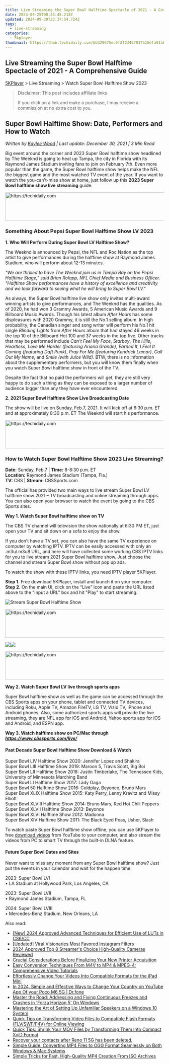 ```yaml
---
title: Live Streaming the Super Bowl Halftime Spectacle of 2021 - A Comprehensive Guide
date: 2024-09-25T00:33:45.218Z
updated: 2024-09-30T23:37:54.724Z
tags:
  - live-streaming
categories:
  - 5kplayer
thumbnail: https://thmb.techidaily.com/bb329675ec6f2f23457017515efa91abef31819e6a3a7e2a32d3770666fdecc3.jpg
---
```


## Live Streaming the Super Bowl Halftime Spectacle of 2021 - A Comprehensive Guide

[5KPlayer](https://tools.techidaily.com/5kplayer/products/) \> Live Streaming > Watch Super Bowl Halftime Show 2023

>  Disclaimer: This post includes affiliate links
>
>  If you click on a link and make a purchase, I may receive a commission at no extra cost to you.
>

## Super Bowl Halftime Show: Date, Performers and How to Watch

 _Written by [Kaylee Wood](https://www.quora.com/profile/Amanda-Hu-21) | Last update: December 30, 2021 | 3 Min Read_

Big event around the corner and 2023 Super Bowl halftime show headlined by The Weeknd is going to heat up Tampa, the city in Florida with its Raymond James Stadium inviting fans to join on February 7th. Even more popular than the game, the Super Bowl halftime show helps make the NFL the biggest game and the most watched TV event of the year. If you want to watch the you-can’t-miss show at home, just follow up this **2023 Super Bowl halftime show live streaming** guide.

<!-- affiliate ads begin -->
<a href="https://aligracehair.sjv.io/c/5597632/1918719/19272" target="_top" id="1918719">
  <img src="//a.impactradius-go.com/display-ad/19272-1918719" border="0" alt="https://techidaily.com" width="728" height="90"/>
</a>
<img height="0" width="0" src="https://aligracehair.sjv.io/i/5597632/1918719/19272" style="position:absolute;visibility:hidden;" border="0" />
<!-- affiliate ads end -->

### Something About Pepsi Super Bowl Halftime Show LV 2023

**1\. Who Will Perform During Super Bowl LV Halftime Show?**

The Weeknd is announced by Pepsi, the NFL and Roc Nation as the top artist to give performances during the halftime show at Raymond James Stadium, who will perform about 12-13 minutes.

_"We are thrilled to have The Weeknd join us in Tampa Bay on the Pepsi Halftime Stage," said Brian Rolapp, NFL Chief Media and Business Officer. "Halftime Show performances have a history of excellence and creativity and we look forward to seeing what he will bring to Super Bowl LV."_

As always, the Super Bowl halftime live show only invites multi-award winning artists to give performances, and The Weeknd has the qualities. As of 2020, he had won 3 Grammy Awards, 5 American Music Awards and 9 Billboard Music Awards. Though his latest album _After Hours_ has some displeasures with 2020 Grammy, it is still the No.1 selling album. In high probability, the Canadian singer and song writer will perform his No.1 hit single _Blinding Lights_ from _After Hours_ album that had stayed 46 weeks in the top 10 of the Billboard Hot 100 and 37 weeks in the top five. Other tracks that may be performed include _Can't Feel My Face_, _Starboy_, _The Hills_, _Heartless_, _Love Me Harder (featuring Ariana Grande)_, _Earned It_, _I Feel It Coming (featuring Daft Punk)_, _Pray For Me (featuring Kendrick Lamar)_, _Call Out My Name_, and _Smile (with Juice Wild)_. BTW, there is no information about the supplementary performers, but you will know them finally when you watch Super Bowl halftime show in front of the TV.

Despite the fact that no paid the performers will get, they are still very happy to do such a thing as they can be exposed to a larger number of audience bigger than any they have ever encountered.

**2\. 2021 Super Bowl Halftime Show Live Broadcasting Date**

The show will be live on Sunday, Feb.7, 2021\. It will kick off at 6:30 p.m. ET and at approximately 8:30 p.m. ET The Weeknd will start his performance.

<!-- affiliate ads begin -->
<a href="https://appsumo.8odi.net/c/5597632/2151888/7443" target="_top" id="2151888">
  <img src="//a.impactradius-go.com/display-ad/7443-2151888" border="0" alt="https://techidaily.com" width="600" height="90"/>
</a>
<img height="0" width="0" src="https://appsumo.8odi.net/i/5597632/2151888/7443" style="position:absolute;visibility:hidden;" border="0" />
<!-- affiliate ads end -->

### How to Watch Super Bowl Halftime Show 2023 Live Streaming?

**Date:** Sunday, Feb.7 | **Time:** 8-8:30 p.m. ET  
**Location:** Raymond James Stadium (Tampa, Fla.)  
**TV:** CBS | **Stream:** CBSSports.com

The official has provided two main ways to live stream Super Bowl LV halftime show 2021 – TV broadcasting and online streaming through apps. You can also open your browser to watch the event by going to the CBS Sports sites.

**Way 1\. Watch Super Bowl halftime show on TV**

The CBS TV channel will television the show nationally at 6:30 PM ET, just open your TV and sit down on a sofa to enjoy the show.

If you don’t have a TV set, you can also have the same TV experience on computer by watching IPTV. IPTV can be easily accessed with only an .m3u/.m3u8 URL, and here will have collected some working CBS IPTV links for you to live stream 2021 Super Bowl halftime show. Just choose the channel and stream Super Bowl show without pop up ads.

To watch the show with these IPTV links, you need IPTV player 5KPlayer.

**Step 1.** Free download 5KPlayer, install and launch it on your computer.  
**Step 2.** On the main UI, click on the “Live” icon and paste the URL listed above to the "Input a URL" box and hit "Play" to start streaming.

![Stream Super Bowl Halftime Show](https://www.5kplayer.com/live-streaming/img/live-stream-super-bowl-halftime-show.jpg)

<!-- affiliate ads begin -->
<a href="https://aligracehair.sjv.io/c/5597632/1880931/19272" target="_top" id="1880931">
  <img src="//a.impactradius-go.com/display-ad/19272-1880931" border="0" alt="https://techidaily.com" width="728" height="90"/>
</a>
<img height="0" width="0" src="https://aligracehair.sjv.io/i/5597632/1880931/19272" style="position:absolute;visibility:hidden;" border="0" />
<!-- affiliate ads end -->

[![](https://www.5kplayer.com/live-streaming/../button/freedownwhitewin.png)](https://tools.techidaily.com/5kplayer/products/)[![](https://www.5kplayer.com/live-streaming/../button/freedownbackmac.png)](https://tools.techidaily.com/5kplayer/products/)

<!-- affiliate ads begin -->
<a href="https://appsumo.8odi.net/c/5597632/2123748/7443" target="_top" id="2123748">
  <img src="//a.impactradius-go.com/display-ad/7443-2123748" border="0" alt="https://techidaily.com" width="600" height="90"/>
</a>
<img height="0" width="0" src="https://appsumo.8odi.net/i/5597632/2123748/7443" style="position:absolute;visibility:hidden;" border="0" />
<!-- affiliate ads end -->

**Way 2\. Watch Super Bowl LV live through sports apps**

Super Bowl halftime show as well as the game can be accessed through the CBS Sports apps on your phone, tablet and connected TV devices, including Roku, Apple TV, Amazon FireTV, LG TV, Vizio TV, iPhone and Android phones. Also, some authorized sports apps will provide the live streaming, they are NFL app for iOS and Android, Yahoo sports app for iOS and Android, and ESPN app. 

**Way 3\. Watch halftime show on PC/Mac through _https://www.cbssports.com/live/_**

#### **Past Decade Super Bowl Halftime Show Download & Watch**

Super Bowl LIV Halftime Show 2020: Jennifer Lopez and Shakira  
 Super Bowl LIII Halftime Show 2019: Maroon 5, Travis Scott, Big Boi  
 Super Bowl LII Halftime Show 2018: Justin Timberlake, The Tennessee Kids, University of Minnesota Marching Band  
 Super Bowl LI Halftime Show 2017: Lady Gaga  
 Super Bowl 50 Halftime Show 2016: Coldplay, Beyonce, Bruno Mars  
 Super Bowl XLIX Halftime Show 2015: Katy Perry, Lenny Kravitz and Missy Elliott  
 Super Bowl XLVIII Halftime Show 2014: Bruno Mars, Red Hot Chili Peppers  
 Super Bowl XLVII Halftime Show 2013: Beyonce  
 Super Bowl XLVI Halftime Show 2012: Madonna  
 Super Bowl XIV Halftime Show 2011: The Black Eyed Peas, Usher, Slash

To watch paste Super Bowl halftime show offline, you can use 5KPlayer to free [download videos](https://tools.techidaily.com/5kplayer/youtube-download/) from YouTube to your computer, and also stream the videos from PC to smart TV through the built-in DLNA feature.

#### **Future Super Bowl Dates and Sites**

Never want to miss any moment from any Super Bowl halftime show? Just put the events in your calendar and wait for the happen time.

2023: Super Bowl LVI  
 • LA Stadium at Hollywood Park, Los Angeles, CA

2023: Super Bowl LVII  
 • Raymond James Stadium, Tampa, FL

2024: Super Bowl LVIII  
 • Mercedes-Benz Stadium, New Orleans, LA

<ins class="adsbygoogle"
     style="display:block"
     data-ad-format="autorelaxed"
     data-ad-client="ca-pub-7571918770474297"
     data-ad-slot="1223367746"></ins>

<ins class="adsbygoogle"
     style="display:block"
     data-ad-client="ca-pub-7571918770474297"
     data-ad-slot="8358498916"
     data-ad-format="auto"
     data-full-width-responsive="true"></ins>

<span class="atpl-alsoreadstyle">Also read:</span>
<div><ul>
<li><a href="https://article-helps.techidaily.com/new-2024-approved-advanced-techniques-for-efficient-use-of-luts-in-cs6cc/"><u>[New] 2024 Approved Advanced Techniques for Efficient Use of LUTs in CS6/CC</u></a></li>
<li><a href="https://instagram-video-files.techidaily.com/updated-viral-visionaries-most-favored-instagram-filters/"><u>[Updated] Viral Visionaries Most Favored Instagram Filters</u></a></li>
<li><a href="https://vp-tips.techidaily.com/2024-approved-top-8-streamers-choice-high-quality-cameras-reviewed/"><u>2024 Approved Top 8 Streamer's Choice High-Quality Cameras Reviewed</u></a></li>
<li><a href="https://buynow-tips.techidaily.com/crucial-considerations-before-finalizing-your-new-printer-acquisition/"><u>Crucial Considerations Before Finalizing Your New Printer Acquisition</u></a></li>
<li><a href="https://media-tips.techidaily.com/easy-conversion-techniques-from-m4v-to-mp4-and-mpeg-4-comprehensive-video-tutorials/"><u>Easy Conversion Techniques From M4V to MP4 & MPEG-4: Comprehensive Video Tutorials</u></a></li>
<li><a href="https://media-tips.techidaily.com/effortlessly-change-your-videos-into-compatible-formats-for-the-ipad-mini/"><u>Effortlessly Change Your Videos Into Compatible Formats for the iPad Mini</u></a></li>
<li><a href="https://location-social.techidaily.com/in-2024-simple-and-effective-ways-to-change-your-country-on-youtube-app-of-your-poco-m6-5g-drfone-by-drfone-virtual-android/"><u>In 2024, Simple and Effective Ways to Change Your Country on YouTube App Of your Poco M6 5G | Dr.fone</u></a></li>
<li><a href="https://win-answers.techidaily.com/master-the-road-addressing-and-fixing-continuous-freezes-and-crashes-in-forza-horizon-5-on-windows/"><u>Master the Road: Addressing and Fixing Continuous Freezes and Crashes in 'Forza Horizon 5' On Windows</u></a></li>
<li><a href="https://sound-issues.techidaily.com/mastering-the-art-of-setting-up-unfamiliar-speakers-on-a-windows-10-system/"><u>Mastering the Art of Setting Up Unfamiliar Speakers on a Windows 10 System</u></a></li>
<li><a href="https://media-tips.techidaily.com/quick-tips-on-transforming-video-files-to-compatible-flash-formats-flvswff4v-for-online-viewing/"><u>Quick Tips on Transforming Video Files to Compatible Flash Formats (FLV/SWF/F4V) for Online Viewing</u></a></li>
<li><a href="https://media-tips.techidaily.com/quick-tips-shrink-your-mov-files-by-transforming-them-into-compact-xvid-format/"><u>Quick Tips: Shrink Your MOV Files by Transforming Them Into Compact XviD Format</u></a></li>
<li><a href="https://review-topics.techidaily.com/recover-your-contacts-after-reno-11-5g-has-been-deleted-by-fonelab-android-recover-contacts/"><u>Recover your contacts after Reno 11 5G has been deleted.</u></a></li>
<li><a href="https://media-tips.techidaily.com/simple-guide-converting-mp4-files-to-ogg-format-seamlessly-on-both-windows-and-mac-systems/"><u>Simple Guide: Converting MP4 Files to OGG Format Seamlessly on Both Windows & Mac Systems</u></a></li>
<li><a href="https://media-tips.techidaily.com/simple-tricks-for-fast-high-quality-mp4-creation-from-iso-archives/"><u>Simple Tricks for Fast, High-Quality MP4 Creation From ISO Archives</u></a></li>
</ul></div>

